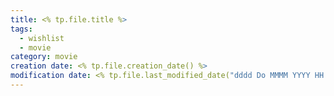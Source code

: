 ```yaml
---
title: <% tp.file.title %>
tags:
  - wishlist
  - movie
category: movie
creation date: <% tp.file.creation_date() %>
modification date: <% tp.file.last_modified_date("dddd Do MMMM YYYY HH:mm:ss") %>
---
```


